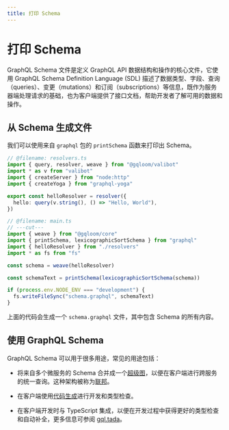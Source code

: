 ```yaml
---
title: 打印 Schema
---
```


# 打印 Schema

GraphQL Schema 文件是定义 GraphQL API 数据结构和操作的核心文件，它使用 GraphQL Schema Definition Language (SDL) 描述了数据类型、字段、查询（queries）、变更（mutations）和订阅（subscriptions）等信息，既作为服务器端处理请求的基础，也为客户端提供了接口文档，帮助开发者了解可用的数据和操作。

## 从 Schema 生成文件

我们可以使用来自 `graphql` 包的 `printSchema` 函数来打印出 Schema。

```ts twoslash
// @filename: resolvers.ts
import { query, resolver, weave } from "@gqloom/valibot"
import * as v from "valibot"
import { createServer } from "node:http"
import { createYoga } from "graphql-yoga"

export const helloResolver = resolver({
  hello: query(v.string(), () => "Hello, World"),
})

// @filename: main.ts
// ---cut---
import { weave } from "@gqloom/core"
import { printSchema, lexicographicSortSchema } from "graphql"
import { helloResolver } from "./resolvers"
import * as fs from "fs"

const schema = weave(helloResolver)

const schemaText = printSchema(lexicographicSortSchema(schema))

if (process.env.NODE_ENV === "development") {
  fs.writeFileSync("schema.graphql", schemaText)
}
```

上面的代码会生成一个 `schema.graphql` 文件，其中包含 Schema 的所有内容。

## 使用 GraphQL Schema

GraphQL Schema 可以用于很多用途，常见的用途包括：

- 将来自多个微服务的 Schema 合并成一个[超级图](https://www.apollographql.com/docs/federation/building-supergraphs/subgraphs-overview)，以便在客户端进行跨服务的统一查询。这种架构被称为[联邦](./federation)。

- 在客户端使用[代码生成](https://the-guild.dev/graphql/codegen)进行开发和类型检查。

- 在客户端开发时与 TypeScript 集成，以便在开发过程中获得更好的类型检查和自动补全，更多信息可参阅 [gql.tada](https://gql-tada.0no.co/)。

